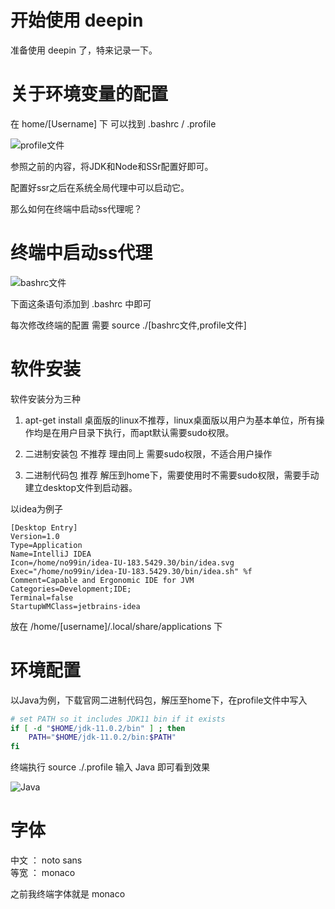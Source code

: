 # 开始使用 deepin

准备使用 deepin 了，特来记录一下。

# 关于环境变量的配置

在 home/[Username] 下 可以找到 .bashrc / .profile 

![profile文件](https://i.loli.net/2019/02/23/5c70af946af58.png)

参照之前的内容，将JDK和Node和SSr配置好即可。

配置好ssr之后在系统全局代理中可以启动它。

那么如何在终端中启动ss代理呢？

# 终端中启动ss代理

![bashrc文件](https://i.loli.net/2019/02/23/5c70b0232d5c3.png)

下面这条语句添加到 .bashrc 中即可

每次修改终端的配置 需要 source ./[bashrc文件,profile文件] 

# 软件安装

软件安装分为三种

1. apt-get install 桌面版的linux不推荐，linux桌面版以用户为基本单位，所有操作均是在用户目录下执行，而apt默认需要sudo权限。

2. 二进制安装包 不推荐 理由同上 需要sudo权限，不适合用户操作

3. 二进制代码包 推荐 解压到home下，需要使用时不需要sudo权限，需要手动建立desktop文件到启动器。

以idea为例子

```
[Desktop Entry]
Version=1.0
Type=Application
Name=IntelliJ IDEA
Icon=/home/no99in/idea-IU-183.5429.30/bin/idea.svg
Exec="/home/no99in/idea-IU-183.5429.30/bin/idea.sh" %f
Comment=Capable and Ergonomic IDE for JVM
Categories=Development;IDE;
Terminal=false
StartupWMClass=jetbrains-idea
```

放在 /home/[username]/.local/share/applications 下

# 环境配置 

以Java为例，下载官网二进制代码包，解压至home下，在profile文件中写入

```sh
# set PATH so it includes JDK11 bin if it exists
if [ -d "$HOME/jdk-11.0.2/bin" ] ; then
    PATH="$HOME/jdk-11.0.2/bin:$PATH"
fi
```

终端执行 source ./.profile 输入 Java 即可看到效果

![Java](https://i.loli.net/2019/02/23/5c70b2440e8ad.png)

# 字体 

中文 ： noto sans  
等宽 ： monaco

之前我终端字体就是 monaco

